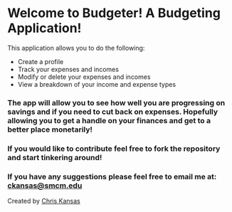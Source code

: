 # Welcome to Budgeter! A Budgeting Application!

This application allows you to do the following:
* Create a profile 
* Track your expenses and incomes
* Modify or delete your expenses and incomes
* View a breakdown of your income and expense types

### The app will allow you to see how well you are progressing on savings and if you need to cut back on expenses. Hopefully allowing you to get a handle on your finances and get to a better place monetarily!

### If you would like to contribute feel free to fork the repository and start tinkering around!

### If you have any suggestions please feel free to email me at: ckansas@smcm.edu

Created by [Chris Kansas](http://www.github.com/ColoradoChris)
